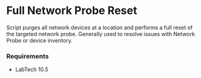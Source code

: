 # Full Network Probe Reset

Script purges all network devices at a location and performs a full reset of the targeted network probe. Generally used to resolve issues with Network Probe or device inventory.

### Requirements
- LabTech 10.5